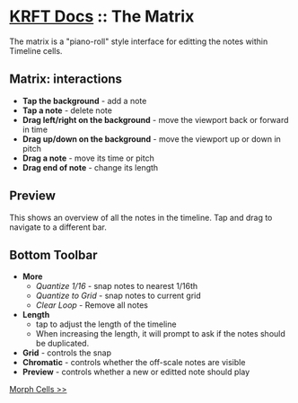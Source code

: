 # [KRFT Docs](/docs) :: The Matrix

The matrix is a "piano-roll" style interface for editting the notes within Timeline cells.


## Matrix: interactions

- **Tap the background** - add a note
- **Tap a note** - delete note
- **Drag left/right on the background** - move the viewport back or forward in time
- **Drag up/down on the background** - move the viewport up or down in pitch
- **Drag a note** - move its time or pitch
- **Drag end of note** - change its length



## Preview

This shows an overview of all the notes in the timeline. Tap and drag to navigate to a different bar.


## Bottom Toolbar


- **More**
    - *Quantize 1/16* - snap notes to nearest 1/16th
    - *Quantize to Grid* - snap notes to current grid
    - *Clear Loop* - Remove all notes
- **Length** 
    - tap to adjust the length of the timeline
    - When increasing the length, it will prompt to ask if the notes should be duplicated.
- **Grid** - controls the snap 
- **Chromatic** - controls whether the off-scale notes are visible
- **Preview** - controls whether a new or editted note should play 



[Morph Cells >>](../morph-cells)